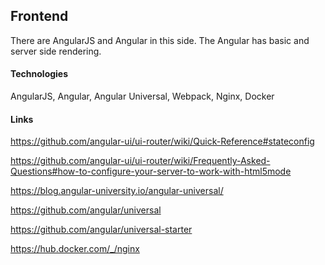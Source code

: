 ## Frontend

There are AngularJS and Angular in this side.
The Angular has basic and server side rendering.

#### Technologies

AngularJS, Angular, Angular Universal, Webpack, Nginx, Docker

#### Links

https://github.com/angular-ui/ui-router/wiki/Quick-Reference#stateconfig

https://github.com/angular-ui/ui-router/wiki/Frequently-Asked-Questions#how-to-configure-your-server-to-work-with-html5mode

https://blog.angular-university.io/angular-universal/

https://github.com/angular/universal

https://github.com/angular/universal-starter

https://hub.docker.com/_/nginx
